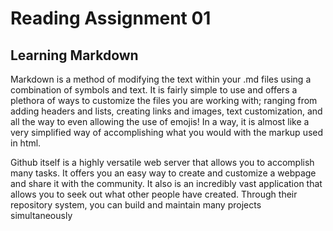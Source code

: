 # Reading Assignment 01
## Learning Markdown

Markdown is a method of modifying the text within your .md files using a combination of symbols and text.  It is fairly simple to use and offers a plethora of ways to customize the files you are working with; ranging from adding headers and lists, creating links and images, text customization, and all the way to even allowing the use of emojis!  In a way, it is almost like a very simplified way of accomplishing what you would with the markup used in html.

Github itself is a highly versatile web server that allows you to accomplish many tasks.  It offers you an easy way to create and customize a webpage and share it with the community.  It also is an incredibly vast application that allows you to seek out what other people have created.  Through their repository system, you can build and maintain many projects simultaneously 

